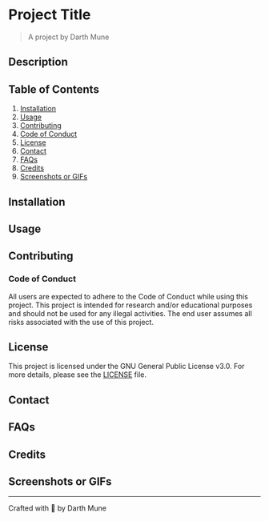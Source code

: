 # Project Title <!-- Replace with your project's title -->
> A project by Darth Mune

## Description 
<!-- Replace with a short description of your project -->

## Table of Contents 
1. [Installation](#installation)
2. [Usage](#usage)
3. [Contributing](#contributing)
4. [Code of Conduct](#code-of-conduct)
5. [License](#license)
6. [Contact](#contact)
7. [FAQs](#faqs)
8. [Credits](#credits)
9. [Screenshots or GIFs](#screenshots-or-gifs)
<!-- Modify the table of contents based on the sections you include in your README -->

## Installation 
<!-- Include step-by-step installation instructions here -->

## Usage 
<!-- Include step-by-step usage instructions here -->

## Contributing 
<!-- Specify how others can contribute to your project -->

### Code of Conduct
All users are expected to adhere to the Code of Conduct while using this project. This project is intended for research and/or educational purposes and should not be used for any illegal activities. The end user assumes all risks associated with the use of this project.

## License
This project is licensed under the GNU General Public License v3.0. For more details, please see the [LICENSE](LICENSE) file.

## Contact
<!-- Include your contact information here -->

## FAQs 
<!-- Include answers to some frequently asked questions here -->

## Credits 
<!-- Acknowledge the contributions of others and include any credits here -->

## Screenshots or GIFs 
<!-- Include screenshots or GIFs demonstrating your project here -->

---

Crafted with :black_heart: by Darth Mune
